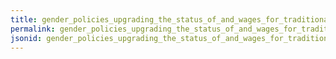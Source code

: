 ```yaml
---
title: gender_policies_upgrading_the_status_of_and_wages_for_traditional_areas_of_women_s_work
permalink: gender_policies_upgrading_the_status_of_and_wages_for_traditional_areas_of_women_s_work.html
jsonid: gender_policies_upgrading_the_status_of_and_wages_for_traditional_areas_of_women_s_work
---
```

